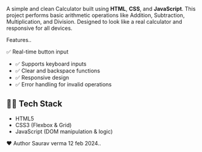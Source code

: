 A simple and clean Calculator built using **HTML**, **CSS**, and **JavaScript**. This project performs basic arithmetic operations like Addition, Subtraction, Multiplication, and Division. Designed to look like a real calculator and responsive for all devices.

 Features..

 ✅ Real-time button input
- ✅ Supports keyboard inputs
- ✅ Clear and backspace functions
- ✅ Responsive design
- ✅ Error handling for invalid operations


## 🧑‍💻 Tech Stack

- HTML5
- CSS3 (Flexbox & Grid)
- JavaScript (DOM manipulation & logic)

❤️ Author
Saurav verma
12 feb 2024..



